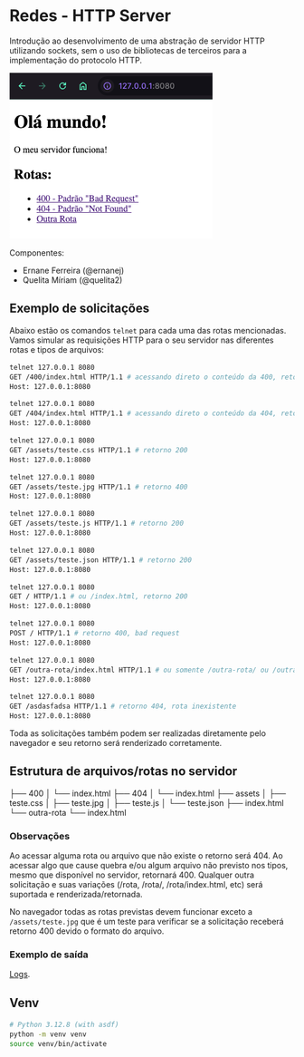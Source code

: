 # Redes - HTTP Server

Introdução ao desenvolvimento de uma abstração de servidor HTTP utilizando sockets, sem o uso de bibliotecas de terceiros para a implementação do protocolo HTTP.

![preview](assets/preview.png)

Componentes:

- Ernane Ferreira (@ernanej)
- Quelita Míriam (@quelita2)

## Exemplo de solicitações

Abaixo estão os comandos `telnet` para cada uma das rotas mencionadas. Vamos simular as requisições HTTP para o seu servidor nas diferentes rotas e tipos de arquivos:

```bash
telnet 127.0.0.1 8080
GET /400/index.html HTTP/1.1 # acessando direto o conteúdo da 400, retorno 200
Host: 127.0.0.1:8080
```

```bash
telnet 127.0.0.1 8080
GET /404/index.html HTTP/1.1 # acessando direto o conteúdo da 404, retorno 200
Host: 127.0.0.1:8080
```

```bash
telnet 127.0.0.1 8080
GET /assets/teste.css HTTP/1.1 # retorno 200
Host: 127.0.0.1:8080
```

```bash
telnet 127.0.0.1 8080
GET /assets/teste.jpg HTTP/1.1 # retorno 400
Host: 127.0.0.1:8080
```

```bash
telnet 127.0.0.1 8080
GET /assets/teste.js HTTP/1.1 # retorno 200
Host: 127.0.0.1:8080
```

```bash
telnet 127.0.0.1 8080
GET /assets/teste.json HTTP/1.1 # retorno 200
Host: 127.0.0.1:8080
```

```bash
telnet 127.0.0.1 8080
GET / HTTP/1.1 # ou /index.html, retorno 200
Host: 127.0.0.1:8080
```

```bash
telnet 127.0.0.1 8080
POST / HTTP/1.1 # retorno 400, bad request
Host: 127.0.0.1:8080
```

```bash
telnet 127.0.0.1 8080
GET /outra-rota/index.html HTTP/1.1 # ou somente /outra-rota/ ou /outra-rota, retorno 200
Host: 127.0.0.1:8080
```

```bash
telnet 127.0.0.1 8080
GET /asdasfadsa HTTP/1.1 # retorno 404, rota inexistente
Host: 127.0.0.1:8080
```

Toda as solicitações também podem ser realizadas diretamente pelo navegador e seu retorno será renderizado corretamente.

## Estrutura de arquivos/rotas no servidor

├── 400
│   └── index.html
├── 404
│   └── index.html
├── assets
│   ├── teste.css
│   ├── teste.jpg
│   ├── teste.js
│   └── teste.json
├── index.html
└── outra-rota
    └── index.html

### Observações

Ao acessar alguma rota ou arquivo que não existe o retorno será 404. Ao acessar algo que cause quebra e/ou algum arquivo não previsto nos tipos, mesmo que disponível no servidor, retornará 400. Qualquer outra solicitação e suas variações (/rota, /rota/, /rota/index.html, etc) será suportada e renderizada/retornada.

No navegador todas as rotas previstas devem funcionar exceto a `/assets/teste.jpg` que é um teste para verificar se a solicitação receberá retorno 400 devido o formato do arquivo.

### Exemplo de saída

[Logs](./src/backend/output.logs).

## Venv

```bash
# Python 3.12.8 (with asdf)
python -m venv venv
source venv/bin/activate
```
